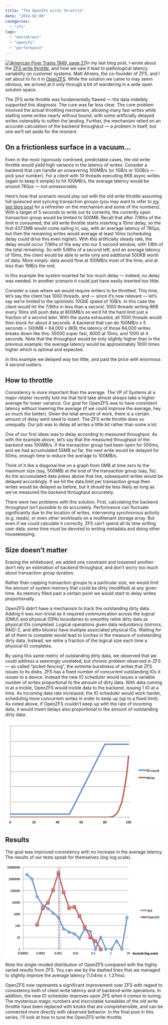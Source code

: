 ```yaml
---
title: "The OpenZFS write throttle"
date: "2014-02-09"
categories: 
  - "zfs"
tags: 
  - "mattahrens"
  - "openzfs"
  - "performance"
---
```


[![](images/American-Flyer-Trains-1949-page-27-300x208.jpg "American Flyer Trains 1949, page 27")](http://ahl.dtrace.org/wp-content/uploads/2014/02/American-Flyer-Trains-1949-page-27.jpg)In my last blog post, I wrote about the [ZFS write throttle](http://dtrace.org/blogs/ahl/2013/12/27/zfs-fundamentals-the-write-throttle/), and how we saw it lead to pathological latency variability on customer systems. Matt Ahrens, the co-founder of ZFS, and I set about to fix it in [OpenZFS](http://www.open-zfs.org). While the solution we came to may seem obvious, we arrived at it only through a bit of wandering in a wide open solution space.

The ZFS write throttle was fundamentally flawed — the data indelibly supported this diagnosis. The cure was far less clear. The core problem involved the actual throttling mechanism, allowing many fast writes while stalling some writes nearly without bound, with some artificially delayed writes ostensibly to soften the landing. Further, the mechanism relied on an accurate calculation of the backend throughput — a problem in itself, but one we’ll set aside for the moment.

## On a frictionless surface in a vacuum…

Even in the most rigorously contrived, predictable cases, the old write throttle would yield high variance in the latency of writes. Consider a backend that can handle an unwavering 100MB/s (or 1GB/s or 10GB/s — pick your number). For a client with 10 threads executing 8KB async writes (again to keep it simple) to hit 100MB/s, the average latency would be around 780µs — not unreasonable.

Here’s how that scenario would play out with the old write throttle assuming full quiesced and syncing transaction groups (you may want to refer to [my last blog post](http://dtrace.org/blogs/ahl/2013/12/27/zfs-fundamentals-the-write-throttle/) for a refresher on the mechanism and some of the numbers). With a target of 5 seconds to write out its contents, the currently open transaction group would be limited to 500MB. Recall that after 7/8ths of the limit is consumed, the old write throttle starts inserting a 10ms delay, so the first 437.5MB would come sailing in, say, with an average latency of 780µs, but then the remaining writes would average at least 10ms (scheduling delay could drive this even higher). With this artificially steady rate, the delay would occur 7/8ths of the way into our 5 second window, with 1/8th of the total remaining. So with 5/8ths of a second left, and an average latency of 10ms, the client would be able to write only and additional 500KB worth of data. More simply: data would flow at 100MB/s most of the time, and at less than 1MB/s the rest.

In this example the system inserted far too much delay — indeed, no delay was needed. In another scenario it could just have easily inserted too little.

Consider a case where we would require writers to be throttled. This time, let’s say the client has 1000 threads, and — since it’s now relevant — let’s say we’re limited to the optimistic 10GbE speed of 1GB/s. In this case the client would hit the 7/8ths in less than a second. 1000 threads writing 8KB every 10ms still push data at 800MB/s so we’d hit the hard limit just a fraction of a second later. With the quota exhausted, all 1000 threads would then block for about 4 seconds. A backend that can do 100MB/s x 5 seconds = 500MB = 64,000 x 8KB; the latency of those 64,000 writes breaks down like this: 55000 super fast, 8000 at 10ms, and 1000 at 4 seconds. Note that the throughput would be only slightly higher than in the previous example; the average latency would be approximately 1000 times higher which is optimal and expected.

In this example we delayed way too little, and paid the price with enormous 4 second outliers.

## How to throttle

Consistency is more important than the average. The VP of Systems at a major retailer recently told me that he’d take almost always take a higher average for lower variance. Our goal for OpenZFS was to have consistent latency without lowering the average (if we could improve the average, hey so much the better). Given the total amount of work, there is a certain amount of delay we’d need to insert. The ZFS write throttle does so unequally. Our job was to delay all writes a little bit rather than some a lot.

One of our first ideas was to delay according to measured throughput. As with the example above, let’s say that the measured throughput of the backend was 100MB/s. If the transaction group had been open for 500ms, and we had accumulated 55MB so far, the next write would be delayed for 50ms, enough time to reduce the average to 100MB/s.

Think of it like a diagonal line on a graph from 0MB at time zero to the maximum size (say, 500MB) at the end of the transaction group (say, 5s). As the accumulated data pokes above that line, subsequent writes would be delayed accordingly. If we hit the data limit per transaction group then writes would be delayed as before, but it should be less likely as long as we’ve measured the backend throughput accurately.

There were two problems with this solution. First, calculating the backend throughput isn’t possible to do accurately. Performance can fluctuate significantly due to the location of writes, intervening synchronous activity (e.g. reads), or even other workloads on a multitenant storage array. But even if we could calculate it correctly, ZFS can’t spend all its time writing user data; some time must be devoted to writing metadata and doing other housekeeping.

## Size doesn’t matter

Erasing the whiteboard, we added one constraint and loosened another: don’t rely an estimation of backend throughput, and don’t worry too much about transaction group duration.

Rather than capping transaction groups to a particular size, we would limit the amount of system memory that could be dirty (modified) at any given time. As memory filled past a certain point we would start to delay writes proportionally.

OpenZFS didn’t have a mechanism to track the outstanding dirty data. Adding it was non-trivial as it required communication across the logical (DMU) and physical (SPA) boundaries to smoothly retire dirty data as physical IOs completed. Logical operations given data redundancy (mirrors, RAID-Z, and ditto blocks) have multiple associated physical IOs. Waiting for all of them to complete would lead to lurches in the measure of outstanding dirty data. Instead, we retire a fraction of the logical size each time a physical IO completes.

By using this same metric of outstanding dirty data, we observed that we could address a seemingly unrelated, but chronic problem observed in ZFS — so called “picket-fencing”, the extreme burstiness of writes that ZFS issues to its disks. ZFS has a fixed number of concurrent outstanding IOs it issues to a device. Instead the new IO scheduler would issues a variable number of writes proportional to the amount of dirty data. With data coming in at a trickle, OpenZFS would trickle data to the backend, issuing 1 IO at a time. As incoming data rate increased, the IO scheduler would work harder, scheduling more concurrent writes in order to keep up (up to a fixed limit). As noted above, if OpenZFS couldn’t keep up with the rate of incoming data, it would insert delays also proportional to the amount of outstanding dirty data.

[![](images/wt_sketch1.png "wt_sketch")](http://ahl.dtrace.org/wp-content/uploads/2014/02/wt_sketch1.png)

## Results

The goal was improved consistency with no increase in the average latency. The results of our tests speak for themselves (log-log scale).

[![](images/wt_comp.png "wt_comp")](http://ahl.dtrace.org/wp-content/uploads/2014/02/wt_comp.png)

Note the single-moded distribution of OpenZFS compared with the highly varied results from ZFS. You can see by the dashed lines that we managed to slightly improve the average latency (1.04ms v. 1.27ms).

OpenZFS now represents a significant improvement over ZFS with regard to consistency both of client write latency and of backend write operations. In addition, the new IO scheduler improves upon ZFS when it comes to tuning. The mysterious magic numbers and inscrutable tuneables of the old write throttle have been replaced with knobs that are comprehensible, and can be connected more directly with observed behavior. In the final post in this series, I’ll look at how to tune the OpenZFS write throttle.
